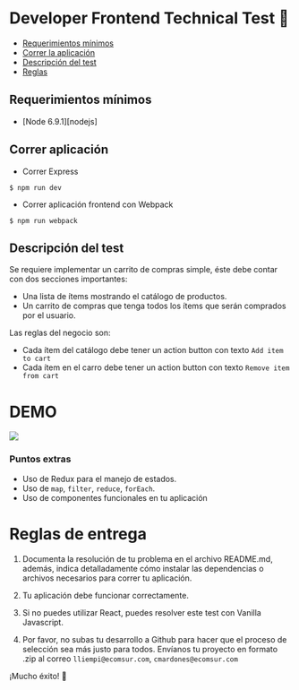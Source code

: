 # Developer Frontend Technical Test :mag_right:

- [Requerimientos mínimos](#requerimientos-mínimos)
- [Correr la aplicación](#correr-aplicación)
- [Descripción del test](#descripción-del-test)
- [Reglas](#reglas-de-entrega)

## Requerimientos mínimos

- [Node 6.9.1][nodejs]

## Correr aplicación

- Correr Express

```shell
$ npm run dev
```

- Correr aplicación frontend con Webpack

```shell
$ npm run webpack
```

## Descripción del test

Se requiere implementar un carrito de compras simple, éste debe contar con dos secciones importantes:

- Una lista de ítems mostrando el catálogo de productos.
- Un carrito de compras que tenga todos los ítems que serán comprados por el usuario.

Las reglas del negocio son:

- Cada ítem del catálogo debe tener un action button con texto `Add item to cart`
- Cada ítem en el carro debe tener un action button con texto `Remove item from cart`

# DEMO

![](ecomsur-test.gif)

### Puntos extras

- Uso de Redux para el manejo de estados.
- Uso de `map`, `filter`, `reduce`, `forEach`.
- Uso de componentes funcionales en tu aplicación


# Reglas de entrega

1. Documenta la resolución de tu problema en el archivo README.md, además,
indica detalladamente cómo instalar las dependencias o archivos necesarios para correr
tu aplicación.

2. Tu aplicación debe funcionar correctamente.

3. Si no puedes utilizar React, puedes resolver este test con Vanilla Javascript.

4. Por favor, no subas tu desarrollo a Github para hacer que el proceso de selección
sea más justo para todos. Envíanos tu proyecto en formato .zip al correo
`lliempi@ecomsur.com`, `cmardones@ecomsur.com`


¡Mucho éxito! :muscle: